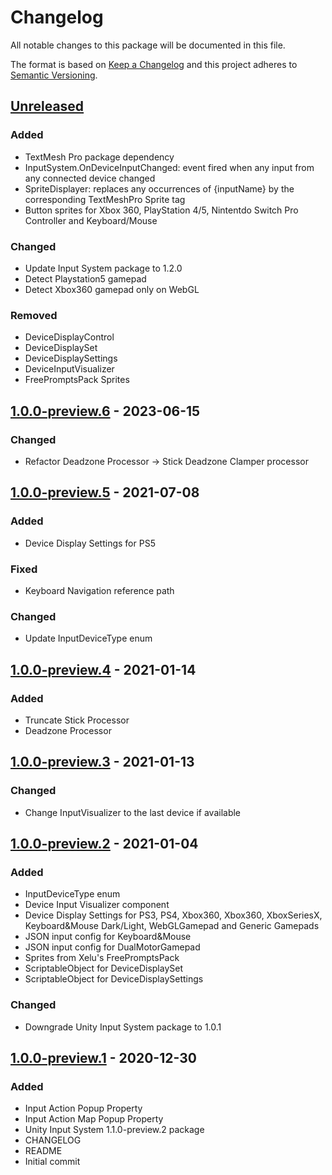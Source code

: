 # Changelog
All notable changes to this package will be documented in this file.

The format is based on [Keep a Changelog](http://keepachangelog.com/en/1.0.0/)
and this project adheres to [Semantic Versioning](http://semver.org/spec/v2.0.0.html).

## [Unreleased]
### Added
- TextMesh Pro package dependency
- InputSystem.OnDeviceInputChanged: event fired when any input from any connected device changed
- SpriteDisplayer: replaces any occurrences of {inputName} by the corresponding TextMeshPro Sprite tag
- Button sprites for Xbox 360, PlayStation 4/5, Nintentdo Switch Pro Controller and Keyboard/Mouse

### Changed
- Update Input System package to 1.2.0
- Detect Playstation5 gamepad
- Detect Xbox360 gamepad only on WebGL

### Removed
- DeviceDisplayControl
- DeviceDisplaySet
- DeviceDisplaySettings
- DeviceInputVisualizer
- FreePromptsPack Sprites

## [1.0.0-preview.6] - 2023-06-15
### Changed
- Refactor Deadzone Processor -> Stick Deadzone Clamper processor

## [1.0.0-preview.5] - 2021-07-08
### Added
-  Device Display Settings for PS5

### Fixed
- Keyboard Navigation reference path

### Changed
- Update InputDeviceType enum

## [1.0.0-preview.4] - 2021-01-14
### Added
- Truncate Stick Processor
- Deadzone Processor

## [1.0.0-preview.3] - 2021-01-13
### Changed
- Change InputVisualizer to the last device if available

## [1.0.0-preview.2] - 2021-01-04
### Added
- InputDeviceType enum
- Device Input Visualizer component
- Device Display Settings for PS3, PS4, Xbox360, Xbox360, XboxSeriesX, Keyboard&Mouse Dark/Light, WebGLGamepad and Generic Gamepads
- JSON input config for Keyboard&Mouse
- JSON input config for DualMotorGamepad
- Sprites from Xelu's FreePromptsPack
- ScriptableObject for DeviceDisplaySet
- ScriptableObject for DeviceDisplaySettings

### Changed
- Downgrade Unity Input System package to 1.0.1 

## [1.0.0-preview.1] - 2020-12-30
### Added
- Input Action Popup Property
- Input Action Map Popup Property
- Unity Input System 1.1.0-preview.2 package
- CHANGELOG
- README
- Initial commit

[Unreleased]: https://github.com/HyagoOliveira/InputSystem/compare/1.0.0-preview.6...main
[1.0.0-preview.6]: https://github.com/HyagoOliveira/InputSystem/tree/1.0.0-preview.6/
[1.0.0-preview.5]: https://github.com/HyagoOliveira/InputSystem/tree/1.0.0-preview.5/
[1.0.0-preview.4]: https://github.com/HyagoOliveira/InputSystem/tree/1.0.0-preview.4/
[1.0.0-preview.3]: https://github.com/HyagoOliveira/InputSystem/tree/1.0.0-preview.3/
[1.0.0-preview.2]: https://github.com/HyagoOliveira/InputSystem/tree/1.0.0-preview.2/
[1.0.0-preview.1]: https://github.com/HyagoOliveira/InputSystem/tree/1.0.0-preview.1/